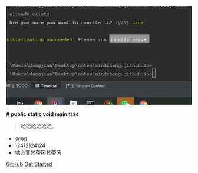 ![logo](README.assets/image-20210303100158614.png) 

**# public static void main <small>1234</small>** 
> 哈哈哈哈哈哈。
 - 强啊) 
 - 12412124124 
 - 地方官梵蒂冈梵蒂冈 
 
[GitHub](https://github.com/docsifyjs/docsify/)
[Get Started](#docsify)
